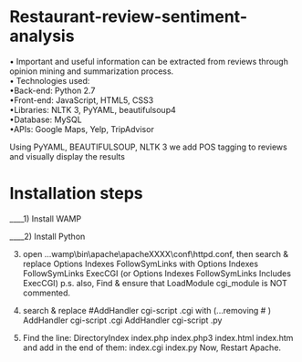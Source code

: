 # Restaurant-review-sentiment-analysis
• Important and useful information can be extracted from reviews through opinion mining and summarization process. <br />
• Technologies used:<br />
          •Back-end: Python 2.7<br />
          •Front-end: JavaScript, HTML5, CSS3<br />
          •Libraries: NLTK 3, PyYAML, beautifulsoup4<br />
          •Database: MySQL<br />
          •APIs: Google Maps, Yelp, TripAdvisor<br />

Using PyYAML, BEAUTIFULSOUP, NLTK 3 we add POS tagging to reviews and visually display the results


# Installation steps

____1) Install WAMP

____2) Install Python

3) open ...wamp\bin\apache\apacheXXXX\conf\httpd.conf, then search & replace 
Options Indexes FollowSymLinks 
with 
Options Indexes FollowSymLinks ExecCGI (or Options Indexes FollowSymLinks Includes ExecCGI)
p.s. also, Find & ensure that LoadModule cgi_module is NOT commented.

4) search & replace 
#AddHandler cgi-script .cgi 
with (...removing # ) 
AddHandler cgi-script .cgi 
AddHandler cgi-script .py

5) Find the line: DirectoryIndex index.php index.php3 index.html index.htm 
and add in the end of them:  index.cgi index.py 
Now, Restart Apache.
